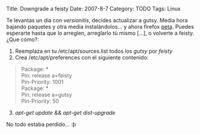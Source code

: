 Title: Downgrade a feisty
Date: 2007-8-7
Category: TODO
Tags: Linux

Te levantas un día con *versionitis*, decides actualizar a gutsy. Media hora bajando paquetes y otra media instalándolos... y ahora firefox
[peta](https://bugs.launchpad.net/ubuntu/+source/hunspell/+bug/111940). Puedes esperarte hasta que lo arreglen, arreglarlo tú mismo [...], o
volverte a feisty. ¿Que cómo?:

1. Reemplaza en tu /etc/apt/sources.list todos los *gutsy* por *feisty*
2. Crea /etc/apt/preferences con el siguiente contenido:

> Package: \*  
> Pin: release a=feisty  
> Pin-Priority: 1001  
> Package: \*  
> Pin: release a=gutsy  
> Pin-Priority: 50  

3. *apt-get update && apt-get dist-upgrade*

No todo estaba perdido... :þ
